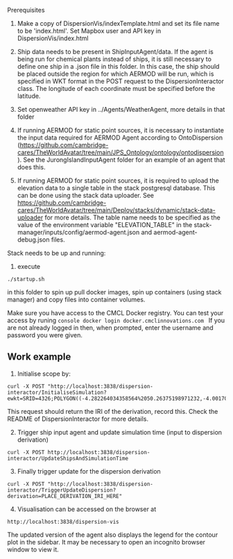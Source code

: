 Prerequisites
1) Make a copy of DispersionVis/indexTemplate.html and set its file name to be 'index.html'. Set Mapbox user and API key in DispersionVis/index.html
2) Ship data needs to be present in ShipInputAgent/data. If the agent is being run for chemical plants instead of ships, 
it is still necessary to define one ship in a .json file in this folder. In this case, the ship should be placed outside the region for which AERMOD will be run, which is specified in WKT format in the POST request to the DispersionInteractor class. The longitude of each coordinate must be specified before the latitude.  

3) Set openweather API key in ../Agents/WeatherAgent, more details in that folder

4) If running AERMOD for static point sources, it is necessary to instantiate the input data required for AERMOD Agent according to OntoDispersion (https://github.com/cambridge-cares/TheWorldAvatar/tree/main/JPS_Ontology/ontology/ontodispersion). See the JurongIslandInputAgent folder for an example of an agent that does this.

5) If running AERMOD for static point sources, it is required to upload the elevation data to a single table in the stack postgresql database. This can be done using the stack data uploader. See https://github.com/cambridge-cares/TheWorldAvatar/tree/main/Deploy/stacks/dynamic/stack-data-uploader for more details. The table name needs to be specified as the value of the environment variable "ELEVATION_TABLE" in the stack-manager/inputs/config/aermod-agent.json and aermod-agent-debug.json files. 


Stack needs to be up and running:
1) execute
```
./startup.sh
```

in this folder to spin up pull docker images, spin up containers (using stack manager) and copy files into container volumes.

Make sure you have access to the CMCL Docker registry. You can test your access by runing 
    ```console
    docker login docker.cmclinnovations.com
    ```
If you are not already logged in then, when prompted, enter the username and password you were given.

## Work example

1) Initialise scope by:
```
curl -X POST "http://localhost:3838/dispersion-interactor/InitialiseSimulation?ewkt=SRID=4326;POLYGON((-4.282264034358564%2050.26375198971232,-4.001705368451314%2050.26650880607838,-4.005497340234552%2050.44635115729881,-4.287117430213462%2050.44357678715814,-4.282264034358564%2050.26375198971232))&nx=400&ny=400"
```

This request should return the IRI of the derivation, record this. Check the README of DispersionInteractor for more details.

2) Trigger ship input agent and update simulation time (input to dispersion derivation)
```
curl -X POST http://localhost:3838/dispersion-interactor/UpdateShipsAndSimulationTime
```

3) Finally trigger update for the dispersion derivation
```
curl -X POST "http://localhost:3838/dispersion-interactor/TriggerUpdateDispersion?derivation=PLACE_DERIVATION_IRI_HERE"
```

4) Visualisation can be accessed on the browser at
```
http://localhost:3838/dispersion-vis

```
The updated version of the agent also displays the legend for the contour plot in the sidebar. It may be necessary to open an incognito browser window to view it. 
